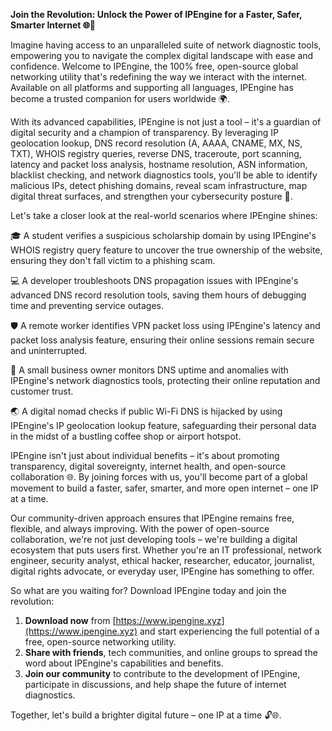 **Join the Revolution: Unlock the Power of IPEngine for a Faster, Safer, Smarter Internet 🌐🚀**

Imagine having access to an unparalleled suite of network diagnostic tools, empowering you to navigate the complex digital landscape with ease and confidence. Welcome to IPEngine, the 100% free, open-source global networking utility that's redefining the way we interact with the internet. Available on all platforms and supporting all languages, IPEngine has become a trusted companion for users worldwide 🌍.

With its advanced capabilities, IPEngine is not just a tool – it's a guardian of digital security and a champion of transparency. By leveraging IP geolocation lookup, DNS record resolution (A, AAAA, CNAME, MX, NS, TXT), WHOIS registry queries, reverse DNS, traceroute, port scanning, latency and packet loss analysis, hostname resolution, ASN information, blacklist checking, and network diagnostics tools, you'll be able to identify malicious IPs, detect phishing domains, reveal scam infrastructure, map digital threat surfaces, and strengthen your cybersecurity posture 🔐.

Let's take a closer look at the real-world scenarios where IPEngine shines:

🎓 A student verifies a suspicious scholarship domain by using IPEngine's WHOIS registry query feature to uncover the true ownership of the website, ensuring they don't fall victim to a phishing scam.

💻 A developer troubleshoots DNS propagation issues with IPEngine's advanced DNS record resolution tools, saving them hours of debugging time and preventing service outages.

🛡️ A remote worker identifies VPN packet loss using IPEngine's latency and packet loss analysis feature, ensuring their online sessions remain secure and uninterrupted.

💼 A small business owner monitors DNS uptime and anomalies with IPEngine's network diagnostics tools, protecting their online reputation and customer trust.

🌏 A digital nomad checks if public Wi-Fi DNS is hijacked by using IPEngine's IP geolocation lookup feature, safeguarding their personal data in the midst of a bustling coffee shop or airport hotspot.

IPEngine isn't just about individual benefits – it's about promoting transparency, digital sovereignty, internet health, and open-source collaboration 🌐. By joining forces with us, you'll become part of a global movement to build a faster, safer, smarter, and more open internet – one IP at a time.

Our community-driven approach ensures that IPEngine remains free, flexible, and always improving. With the power of open-source collaboration, we're not just developing tools – we're building a digital ecosystem that puts users first. Whether you're an IT professional, network engineer, security analyst, ethical hacker, researcher, educator, journalist, digital rights advocate, or everyday user, IPEngine has something to offer.

So what are you waiting for? Download IPEngine today and join the revolution:

1. **Download now** from [https://www.ipengine.xyz](https://www.ipengine.xyz) and start experiencing the full potential of a free, open-source networking utility.
2. **Share with friends**, tech communities, and online groups to spread the word about IPEngine's capabilities and benefits.
3. **Join our community** to contribute to the development of IPEngine, participate in discussions, and help shape the future of internet diagnostics.

Together, let's build a brighter digital future – one IP at a time 🔓🌐.